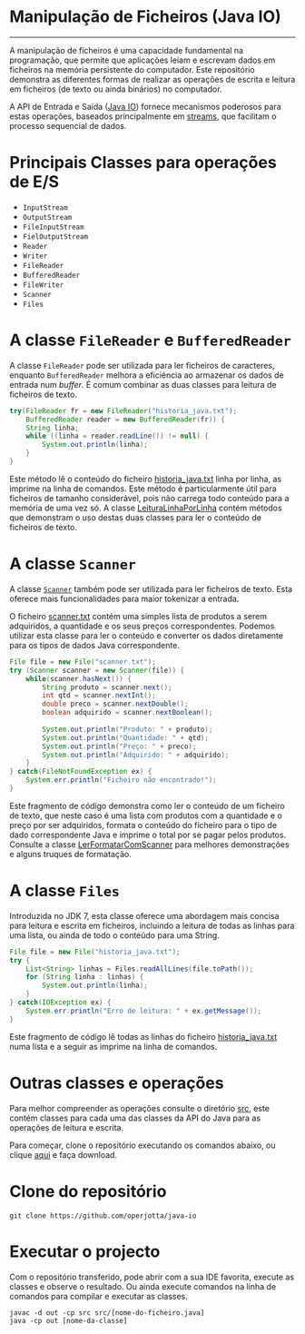 Manipulação de Ficheiros (Java IO)
=============================================

---------------------------------------------

A manipulação de ficheiros é uma capacidade fundamental na programação,
que permite que aplicações leiam e escrevam dados em ficheiros na memória
persistente do computador. Este repositório demonstra as diferentes formas
de realizar as operações de escrita e leitura em ficheiros (de texto ou
ainda binários) no computador.

A API de Entrada e Saída ([Java IO](https://docs.oracle.com/javase/8/docs/api/java/io/package-summary.html))
fornece mecanismos poderosos para estas operações, baseados principalmente
em [streams](https://pt.wikipedia.org/wiki/Stream_(computa%C3%A7%C3%A3o)#:~:text=Na%20ci%C3%AAncia%20da%20computa%C3%A7%C3%A3o%2C%20stream%2C%20em%20portugu%C3%AAs%20fluxo%2C%20%C3%A9%20uma%20sequ%C3%AAncia%20de%20elementos%20de%20dados%20disponibilizados%20ao%20longo%20do%20tempo.%20Um%20fluxo%20pode%20ser%20considerado%20como%20itens%20em%20uma%20esteira%20transportadora%20sendo%20processados%20um%20por%20vez%2C%20em%20vez%20de%20em%20grandes%20lotes.),
que facilitam o processo sequencial de dados.

# Principais Classes para operações de E/S

- ``InputStream``
- ``OutputStream``
- ``FileInputStream``
- ``FielOutputStream``
- ``Reader``
- ``Writer``
- ``FileReader``
- ``BufferedReader``
- ``FileWriter``
- ``Scanner``
- ``Files``

# A classe ``FileReader`` e ``BufferedReader``

A classe ``FileReader`` pode ser utilizada para ler ficheiros de
caracteres, enquanto ``BufferedReader`` melhora a eficiência ao
armazenar os dados de entrada num *buffer*. É comum combinar as
duas classes para leitura de ficheiros de texto.

````java
try(FileReader fr = new FileReader("historia_java.txt");
    BufferedReader reader = new BufferedReader(fr)) {
    String linha;
    while ((linha = reader.readLine()) != null) {
        System.out.println(linha);
    }
}
````

Este método lê o conteúdo do ficheiro [historia_java.txt](historia_java.txt)
linha por linha, as imprime na linha de comandos. Este método é particularmente
útil para ficheiros de tamanho considerável, pois não carrega todo
conteúdo para a memória de uma vez só. A classe [LeituraLinhaPorLinha](src/LeituraLinhaPorLinha.java)
contém métodos que demonstram o uso destas duas classes para ler o conteúdo de
ficheiros de texto.

# A classe ``Scanner``

A classe [``Scanner``](https://docs.oracle.com/javase/8/docs/api/java/util/Scanner.html)
também pode ser utilizada para ler ficheiros de texto. Esta oferece mais
funcionalidades para maior tokenizar a entrada.

O ficheiro [scanner.txt](scanner.txt) contém uma simples lista de produtos a serem adquiridos,
a quantidade e os seus preços correspondentes. Podemos utilizar esta classe para ler o conteúdo
e converter os dados diretamente para os tipos de dados Java correspondente.

````java
File file = new File("scanner.txt");
try (Scanner scanner = new Scanner(file)) {
    while(scanner.hasNext()) {
        String produto = scanner.next();
        int qtd = scanner.nextInt();
        double preco = scanner.nextDouble();
        boolean adquirido = scanner.nextBoolean();
        
        System.out.println("Produto: " + produto);
        System.out.println("Quantidade: " + qtd);
        System.out.println("Preço: " + preco);
        System.out.println("Adquirido: " + adquirido);
    }
} catch(FileNotFoundException ex) {
    System.err.println("Ficheiro não encontrado!");
}
````

Este fragmento de código demonstra como ler o conteúdo de um ficheiro de texto,
que neste caso é uma lista com produtos com a quantidade e o preço por ser adquiridos,
formata o conteúdo do ficheiro para o tipo de dado correspondente Java e imprime
o total por se pagar pelos produtos. Consulte a classe [LerFormatarComScanner](src/LerFormatarComScanner.java)
para melhores demonstrações e alguns truques de formatação.

# A classe ``Files``

Introduzida no JDK 7, esta classe oferece uma abordagem mais concisa para leitura
e escrita em ficheiros, incluindo a leitura de todas as linhas para uma lista, ou ainda
de todo o conteúdo para uma String.

````java
File file = new File("historia_java.txt");
try {
    List<String> linhas = Files.readAllLines(file.toPath());
    for (String linha : linhas) {
        System.out.println(linha);
    }
} catch(IOException ex) {
    System.err.println("Erro de leitura: " + ex.getMessage());
}
````

Este fragmento de código lê todas as linhas do ficheiro [historia_java.txt](historia_java.txt)
numa lista e a seguir as imprime na linha de comandos.

# Outras classes e operações

Para melhor compreender as operações consulte o diretório [src](src), este contém classes
para cada uma das classes da API do Java para as operações de leitura e escrita.

Para começar, clone o repositório executando os comandos abaixo, ou clique [aqui](https://github.com/operjotta/java-io/archive/refs/heads/main.zip)
e faça download.

# Clone do repositório

````shell
git clone https://github.com/operjotta/java-io
````

# Executar o projecto
Com o repositório transferido, pode abrir com a sua IDE favorita, execute as classes
e observe o resultado. Ou ainda execute comandos na linha de comandos para compilar
e executar as classes.

````shell
javac -d out -cp src src/[nome-do-ficheiro.java]
java -cp out [nome-da-classe]
````

